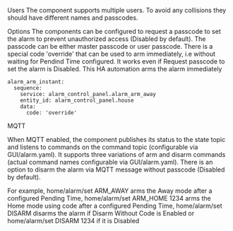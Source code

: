 Users
The component supports multiple users. To avoid any collisions they should have different names and passcodes.

Options
The components can be configured to request a passcode to set the alarm to prevent unauthorized access (Disabled by default).
The passcode can be either master passcode or user passcode.
There is a special code 'override' that can be used to arm immediately, i.e without waiting for Pendind Time configured. It works even if Request passcode to set the alarm is Disabled.
This HA automation arms the alarm immediately
```
alarm_arm_instant:
  sequence:
    service: alarm_control_panel.alarm_arm_away
    entity_id: alarm_control_panel.house
    data:
      code: 'override'
```

MQTT

When MQTT enabled, the component publishes its status to the state topic and listens to commands on the command topic (configurable via GUI/alarm.yaml).
It supports three variations of arm and disarm commands (actual command names configurable via GUI/alarm.yaml).
There is an option to disarm the alarm via MQTT message without passcode (Disabled by default).

For example,
  home/alarm/set ARM_AWAY
arms the Away mode after a configured Pending Time,
  home/alarm/set ARM_HOME 1234
arms the Home mode using code after a configured Pending Time,
  home/alarm/set DISARM
disarms the alarm if Disarm Without Code is Enabled or
  home/alarm/set DISARM 1234
if it is Disabled
